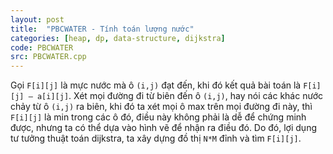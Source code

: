 ```yaml
---
layout: post
title:  "PBCWATER - Tính toán lượng nước"
categories: [heap, dp, data-structure, dijkstra]
code: PBCWATER
src: PBCWATER.cpp
---
```


Gọi `F[i][j]` là mực nước mà ô `(i,j)` đạt đến, khi đó kết quả bài toán là `F[i][j] – a[i][j]`. Xét mọi đường đi từ biên đến ô `(i,j)`, hay nói các khác nước chảy từ ô `(i,j)` ra biên, khi đó ta xét mọi ô max trên mọi đường đi này, thì `F[i][j]` là min trong các ô đó, điều này không phải là dễ để chứng minh được, nhưng ta có thể dựa vào hình vẽ để nhận ra điều đó. Do đó, lợi dụng tư tưởng thuật toán dijkstra, ta xây dựng đồ thị `N*M` đỉnh và tìm `F[i][j]`.
